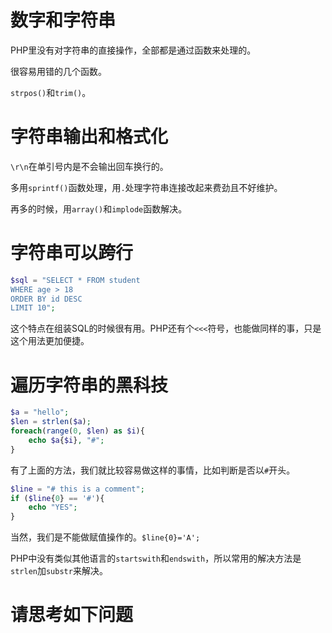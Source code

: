 
# 数字和字符串

PHP里没有对字符串的直接操作，全部都是通过函数来处理的。

很容易用错的几个函数。

`strpos()`和`trim()`。


# 字符串输出和格式化
`\r\n`在单引号内是不会输出回车换行的。

多用`sprintf()`函数处理，用`.`处理字符串连接改起来费劲且不好维护。

再多的时候，用`array()`和`implode`函数解决。


# 字符串可以跨行

```php
$sql = "SELECT * FROM student
WHERE age > 18
ORDER BY id DESC
LIMIT 10";
```

这个特点在组装SQL的时候很有用。PHP还有个`<<<`符号，也能做同样的事，只是这个用法更加便捷。


# 遍历字符串的黑科技

```php
$a = "hello";
$len = strlen($a);
foreach(range(0, $len) as $i){
    echo $a{$i}, "#";
}
```

有了上面的方法，我们就比较容易做这样的事情，比如判断是否以`#`开头。

```php
$line = "# this is a comment";
if ($line{0} == '#'){
    echo "YES";
}
```

当然，我们是不能做赋值操作的。`$line{0}='A';`


PHP中没有类似其他语言的`startswith`和`endswith`，所以常用的解决方法是`strlen`加`substr`来解决。

# 请思考如下问题
